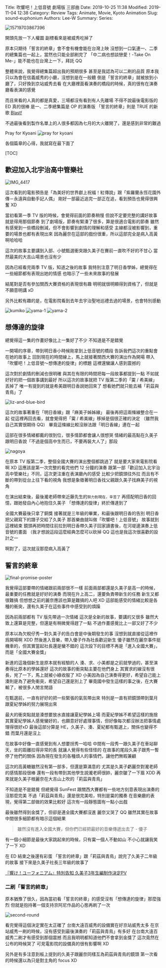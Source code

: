 Title: 吹響吧！上低音號 劇場版 三部曲
Date: 2019-10-25 11:38
Modified: 2019-11-04 12:38
Category: Review
Tags: Animate, Movie, Kyoto Animation
Slug: sound-euphonium
Authors: Lee-W
Summary:
Series:

![15719703867396]({static}/images/post-images/2019-10-25-sound-euphonium/15719703867396.jpg)

<!--more-->

開頭先放一下人權圖
副標看來是被威秀吃掉了

原本只期待「誓言的終章」會不會有機會能在台灣上映
沒想到一口氣連一、二季的總集篇也一起上，當然也只能全部刷完了
「中二病也想談戀愛！-Take On Me-」能不能也在台灣上一下，拜託 QQ

整體來說，我覺得總集篇超出我的預期很多
甚至是我認為可以二刷的品質
原本我只以為會在信義威秀的小廳，沒想到是在一般聽
倒是「誓言的終章」就被放到小廳了，只好換到京站威秀去看
在大廳裡面看演奏的橋段的時候，真的很有在演奏廳看表演的感覺

而且來看的人真的都是真愛，三場都沒有看到有人先離場
不得不說最後電影版的 ED 真的很棒
是一、二季總集篇是 OP 的演奏版
「誓言的終章」則是 TRUE 的新歌 [Blast!](https://www.youtube.com/watch?v=eLqb7Tc6uxQ)

不過最後看到製作名單上的人很多都因為七月的大火離開了，還是感到非常的難過

Pray for Kyoani
![pray for kyoani]({static}/images/post-images/2019-10-25-sound-euphonium/15719707665942.jpg)

各個篇章的心得，我就寫在最下面了

[TOC]

## 歡迎加入北宇治高中管樂社
![IMG_4417]({static}/images/post-images/2019-10-25-sound-euphonium/IMG_4417.jpeg)

這次看到的電影預告是「為美好的世界獻上祝福！紅傳說」跟「紫羅蘭永恆花園外傳－永遠與自動手記人偶」
剛好一部最近追完一部正在追，看到預告也覺得很興奮 XD

當初看第一季 TV 版的時候，會覺得前面的節奏稍慢
但說不定要完整的講好故事就是得用那個節奏
到了劇場版，節奏有緊湊了很多，算是很適合電影的節奏
雖然有感覺到一些橋段刪減，但不會影響到劇情的理解和感受
主線都沒被影響到，重要的場景也都有表現出來
因為麗奈在這部的戲份很重，所以這部完全是病入高黃啊哈哈哈

這次的故事主要講到入部、小號甄選衝突跟久美子在賽前一直吹不好的不甘心
當然最美的大吉山場景也沒有少

因為已經看完兩季 TV 版，知道之後的故事
我特別注意了明日香學姊，總覺得在一些細節都有表現出她的情感
也暗示了一些未來故事的發展

結尾對是否有參加關西大賽資格的表現很有趣
明明就很明顯得到資格了，但就是不願意明講 xD

另外比較有趣的是，在電影院看到去年去宇治聖地巡禮去過的場景，也會特別感動

![kumiko]({static}/images/post-images/2019-10-25-sound-euphonium/15714945051422.jpg)
![yama-1]({static}/images/post-images/2019-10-25-sound-euphonium/15714945193298.jpg)
![yama-2]({static}/images/post-images/2019-10-25-sound-euphonium/15714945365664.jpg)

## 想傳達的旋律
總覺得這一集的作畫好像比上一集好了不少
不知道是不是錯覺

一開場的序章，帶到明日香小時候剛拿到上低音號的橋段
告訴我們這次的重點會在她的故事上
回到現在的時間線上，馬上就接著關西大賽的演出作為開場
帶入「吹響吧！上低音號～想傳達的旋律」的標題
這裡還蠻讓人感到震撼的

這次對於劇情的刪減也很明確
與其在有限的時間把每一段故事都提到一點
不如就好好的把一個故事講到最好
所以這次的故事就把 TV 版第二季的「霙 / 希美線」丟掉了
唯一有提到的就是希美跟明日香說她回來了
想看她們就只能去補「莉茲與青鳥」了

![liz-and-blue-bird]({static}/images/post-images/2019-10-25-sound-euphonium/15714945100033.jpg)

這次的故事著重在「明日香線」跟「麻美子姊姊線」
最後再把這兩條線整合在一起
從這裡再回去看，就會覺得把「霙 / 希美線」移掉是個很正確的決定
（雖然我自己其實很期待 QQ）
畢竟這條線比較沒辦法跟「明日香線」連在一起

這部在很多情緒都戴的很到位，很多情節都會讓人很想哭
情緒的最高點在久美子跟明日香說「不過是個高中生而已，不要再裝大人了」那段

![nagoya]({static}/images/post-images/2019-10-25-sound-euphonium/15714944696877.jpg)

在原本 TV 版第二季，整個全國大賽的演出整個都跳過了
就是要大家來電影院看啊 XD
這應該是第一次完整的看完他們 12 分鐘的演奏
跟第一部「歡迎加入北宇治高中管樂社」不同，這次更注重在表演廳內的感受
比較少把鏡頭往外拉
而且有不斷的帶到從台上往下看的視角
我想是象徵著明日香找父親跟久美子找麻美子的視角

在演出結束後，最後瀧老師帶來近藤先生的`努力到現在，辛苦了`
再搭配明日香的回憶，跟她發自內心地抱住久美子
「想傳達的旋律」終於傳達到了

全國大賽最後只拿了銅獎
接著就是三年級的畢業，和最後跟明日香的告別
明日香把父親寫下的譜子交給了久美子
那首樂曲就叫做「吹響吧！上低音號」
故事就到這裡結束
鏡頭再把時間往前拉到明日香帶久美子回家讀書後，在河堤邊演奏上低音號的畫面
（我才想說這段這麼經典怎麼可以砍掉 QQ
這也是我這次很喜歡的設計之一

啊對了，這次就沒那麼病入高黃了

## 誓言的終章
![final-promise-poster]({static}/images/post-images/2019-10-25-sound-euphonium/final-promise-poster.jpeg)

我覺得這部要帶的情緒跟前兩部很不一樣
前面兩部都還是久美子是高一的時候，最重要的任務就是好好的演奏
而現在升上高二，還要負責帶新生的任務
新生又都很難搞
但想想之前的麗奈應該也算是難搞的人吧 XD
這部能感受的情緒比較是各種的衝突，還有久美子在這些事件中感受到的煩躁

因為前兩部都有 TV 版先帶過一次情緒
這次是全新的故事，要講的又很多
雖然大致上還算是完整，但還是有稍微覺得趕了一點
不過作畫感覺比上一部又好了不少

原本以為欠稅仔秀一對久美子的告白會是中後期發生的事
沒想到就直接從這裡作爲開場啊 XDD
然後進入音樂，帶入優子作為社長歡迎新生
優子雖然在麗奈事件挺機車的，但其實當起社長還是蠻不錯的
這次設下的目標不再是「進入全國大賽」，而是「全國大賽金獎」

新進的這幾個新生是原本就有經驗的人
湊、求、小美都是之前就學過的，甚至演奏得比原本的學姊還好
這次的故事的衝突點主要在他們身上
其實求的線沒有很長，兇了一下，馬上就被小綠收服了 XD
小美因為自己演奏得更好，希望自己能上
湊則是為了避免衝突，希望自己還是別上了
畢竟國中發生這樣的事之後，在大賽輸了，被很多人閒言閒語

在甄選前，一直有好好的把一些緊張的氣氛帶出來
特別是一直有把鏡頭帶到葉月跟夏紀學姊的努力展現出來

最大的衝突點就是湊想要放水直接讓夏紀學姊上場
而夏紀學姊不希望這樣的施捨
其實夏紀學姊人感覺蠻好的，也願意好好處理事情，但好像每次都沒辦法把事情處理得很好xD
最後這部分算是 HE，久美子、湊、夏紀都有甄選上，關係也變得不錯
而葉月還是沒上

在故事中好像一直感覺到有人想要拐秀一哈哈
中間有一段秀一跟久美子在車站聊天，坐的距離拉得非常的長
就讓人覺得有些怪怪的
在故事的尾段久美子跟秀一暫停了他們的關係
因為現在發生的各種煩人的事情們，讓他們無暇兼顧

這次的高黃糖雖然沒有第一部多，但還是算滿意的
尤其是久美子虧麗奈對瀧老師的感情那段很棒
還有一段有帶到其他學生說瀧老師很帥，麗奈皺了一下眉 XDD
再來就是久美子根麗奈在大吉山上吹的「莉茲與青鳥」

不知道是不是錯覺
但總覺得 SunFest 跟關西大賽都有一些地方刻意表現出演奏的沒那麼完美
不過「莉茲與青鳥」還是很完美啦，特別是霙的獨奏
在音樂廳的表現，覺得第二部做的效果比較好
這次有一段靜態圖有一點小出戲

最後雖然得到金獎了，但卻是連全國大賽都沒進
麗奈又哭了 QQ
雖然其實在故事中間很多細節都有暗示這個結果

> 雖然沒有進入全國大賽，但你們已經把最好的音樂傳遞出去了 - 優子

有一個小細節是最後大家跳起來的時候，只有霙一個人不動如山
不小心就讓我笑了一下 XD

在 ED 結束之後還有彩蛋
「誓言的終章」跟「莉茲與青鳥」說完了久美子二年級的故事
接下來是久美子社長三年級的故事了

[『響け！ユーフォニアム』特別告知 久美子3年生編制作決定PV](https://www.youtube.com/watch?v=w8Kyfk9Ff58)

### 二刷「誓言的終章」
原本猶豫了很久，因為當初看「誓言的終章」的感受沒有「想傳達的旋律」那麼強烈
但就是抱持著一個支持京阿尼作品的心態再刷了一次

![second-round]({static}/images/post-images/2019-10-25-sound-euphonium/second-round.jpg)

看完覺得這個決定實在太正確了
台南大遠百威秀的設備實在好京站威秀太多
在京站威秀一刷的時候，沒有感受到最後演奏的「莉茲與青鳥」有多好
在台南大遠百威秀二刷才有感受到那個震撼
而且我明明都知道他們不會拿到金獎了
這次竟然在公布的時候哭了
可見電影院的設備真的很有影響啊 XD

另外是有多注意到板上提到的久美子跟麗奈同樣互為莉茲與青鳥的鏡頭
第一次看的時候還以為只是對主角的 focus XD
